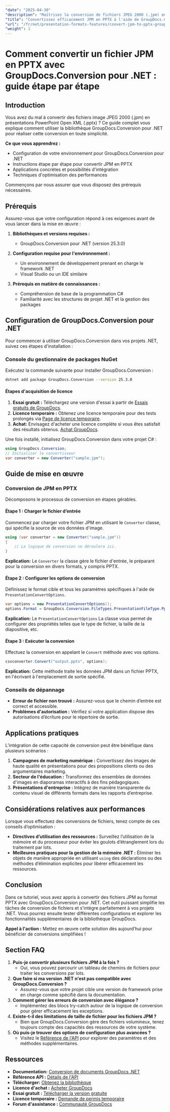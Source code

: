 ```yaml
---
"date": "2025-04-30"
"description": "Maîtrisez la conversion de fichiers JPEG 2000 (.jpm) en présentations PowerPoint (.pptx) avec ce guide complet sur l'utilisation de GroupDocs.Conversion pour .NET."
"title": "Convertissez efficacement JPM en PPTX à l'aide de GroupDocs.Conversion pour .NET &#58; un guide étape par étape"
"url": "/fr/net/presentation-formats-features/convert-jpm-to-pptx-groupdocs-dotnet/"
"weight": 1
---
```


# Comment convertir un fichier JPM en PPTX avec GroupDocs.Conversion pour .NET : guide étape par étape

## Introduction
Vous avez du mal à convertir des fichiers image JPEG 2000 (.jpm) en présentations PowerPoint Open XML (.pptx) ? Ce guide complet vous explique comment utiliser la bibliothèque GroupDocs.Conversion pour .NET pour réaliser cette conversion en toute simplicité.

**Ce que vous apprendrez :**
- Configuration de votre environnement pour GroupDocs.Conversion pour .NET
- Instructions étape par étape pour convertir JPM en PPTX
- Applications concrètes et possibilités d'intégration
- Techniques d'optimisation des performances

Commençons par nous assurer que vous disposez des prérequis nécessaires.

## Prérequis
Assurez-vous que votre configuration répond à ces exigences avant de vous lancer dans la mise en œuvre :

1. **Bibliothèques et versions requises :**
   - GroupDocs.Conversion pour .NET (version 25.3.0)

2. **Configuration requise pour l'environnement :**
   - Un environnement de développement prenant en charge le framework .NET
   - Visual Studio ou un IDE similaire

3. **Prérequis en matière de connaissances :**
   - Compréhension de base de la programmation C#
   - Familiarité avec les structures de projet .NET et la gestion des packages

## Configuration de GroupDocs.Conversion pour .NET
Pour commencer à utiliser GroupDocs.Conversion dans vos projets .NET, suivez ces étapes d'installation :

### Console du gestionnaire de packages NuGet
Exécutez la commande suivante pour installer GroupDocs.Conversion :

```bash
dotnet add package GroupDocs.Conversion --version 25.3.0
```

#### Étapes d'acquisition de licence
1. **Essai gratuit :** Téléchargez une version d'essai à partir de [Essais gratuits de GroupDocs](https://releases.groupdocs.com/conversion/net/).
2. **Licence temporaire :** Obtenez une licence temporaire pour des tests prolongés via [Page de licence temporaire](https://purchase.groupdocs.com/temporary-license/).
3. **Achat:** Envisagez d'acheter une licence complète si vous êtes satisfait des résultats obtenus. [Achat GroupDocs](https://purchase.groupdocs.com/buy).

Une fois installé, initialisez GroupDocs.Conversion dans votre projet C# :

```csharp
using GroupDocs.Conversion;
// Initialiser le convertisseur
var converter = new Converter("sample.jpm");
```

## Guide de mise en œuvre
### Conversion de JPM en PPTX
Décomposons le processus de conversion en étapes gérables.

#### Étape 1 : Charger le fichier d’entrée
Commencez par charger votre fichier JPM en utilisant le `Converter` classe, qui spécifie la source de vos données d'image.

```csharp
using (var converter = new Converter("sample.jpm"))
{
    // La logique de conversion se déroulera ici.
}
```
**Explication:** Le `Converter` la classe gère le fichier d'entrée, le préparant pour la conversion en divers formats, y compris PPTX.

#### Étape 2 : Configurer les options de conversion
Définissez le format cible et tous les paramètres spécifiques à l'aide de `PresentationConvertOptions`.

```csharp
var options = new PresentationConvertOptions();
options.Format = GroupDocs.Conversion.FileTypes.PresentationFileType.Pptx;
```
**Explication:** Le `PresentationConvertOptions` La classe vous permet de configurer des propriétés telles que le type de fichier, la taille de la diapositive, etc.

#### Étape 3 : Exécuter la conversion
Effectuez la conversion en appelant le `Convert` méthode avec vos options.

```csharp
csvconverter.Convert("output.pptx", options);
```
**Explication:** Cette méthode traite les données JPM dans un fichier PPTX, en l'écrivant à l'emplacement de sortie spécifié.

### Conseils de dépannage
- **Erreur de fichier non trouvé :** Assurez-vous que le chemin d’entrée est correct et accessible.
- **Problèmes d'autorisation :** Vérifiez si votre application dispose des autorisations d’écriture pour le répertoire de sortie.

## Applications pratiques
L’intégration de cette capacité de conversion peut être bénéfique dans plusieurs scénarios :
1. **Campagnes de marketing numérique :** Convertissez des images de haute qualité en présentations pour des propositions clients ou des argumentaires marketing.
2. **Secteur de l'éducation :** Transformez des ensembles de données d'images en diaporamas interactifs à des fins pédagogiques.
3. **Présentations d'entreprise :** Intégrez de manière transparente du contenu visuel de différents formats dans les rapports d’entreprise.

## Considérations relatives aux performances
Lorsque vous effectuez des conversions de fichiers, tenez compte de ces conseils d’optimisation :
- **Directives d’utilisation des ressources :** Surveillez l’utilisation de la mémoire et du processeur pour éviter les goulots d’étranglement lors du traitement par lots.
- **Meilleures pratiques pour la gestion de la mémoire .NET :** Éliminer les objets de manière appropriée en utilisant `using` des déclarations ou des méthodes d’élimination explicites pour libérer efficacement les ressources.

## Conclusion
Dans ce tutoriel, vous avez appris à convertir des fichiers JPM au format PPTX avec GroupDocs.Conversion pour .NET. Cet outil puissant simplifie les tâches de conversion de fichiers et s'intègre parfaitement à vos projets .NET. Vous pourrez ensuite tester différentes configurations et explorer les fonctionnalités supplémentaires de la bibliothèque GroupDocs.

**Appel à l'action :** Mettez en œuvre cette solution dès aujourd’hui pour bénéficier de conversions simplifiées !

## Section FAQ
1. **Puis-je convertir plusieurs fichiers JPM à la fois ?**
   - Oui, vous pouvez parcourir un tableau de chemins de fichiers pour traiter les conversions par lots.
2. **Que faire si ma version .NET n'est pas compatible avec GroupDocs.Conversion ?**
   - Assurez-vous que votre projet cible une version de framework prise en charge comme spécifié dans la documentation.
3. **Comment gérer les erreurs de conversion avec élégance ?**
   - Implémentez des blocs try-catch autour de la logique de conversion pour gérer efficacement les exceptions.
4. **Existe-t-il des limitations de taille de fichier pour les fichiers JPM ?**
   - Bien que GroupDocs.Conversion gère des fichiers volumineux, tenez toujours compte des capacités des ressources de votre système.
5. **Où puis-je trouver des options de configuration plus avancées ?**
   - Visitez le [Référence de l'API](https://reference.groupdocs.com/conversion/net/) pour explorer des paramètres et des méthodes supplémentaires.

## Ressources
- **Documentation:** [Conversion de documents GroupDocs .NET](https://docs.groupdocs.com/conversion/net/)
- **Référence API :** [Détails de l'API](https://reference.groupdocs.com/conversion/net/)
- **Télécharger:** [Obtenez la bibliothèque](https://releases.groupdocs.com/conversion/net/)
- **Licence d'achat :** [Acheter GroupDocs](https://purchase.groupdocs.com/buy)
- **Essai gratuit :** [Télécharger la version gratuite](https://releases.groupdocs.com/conversion/net/)
- **Licence temporaire :** [Demande de permis temporaire](https://purchase.groupdocs.com/temporary-license/)
- **Forum d'assistance :** [Communauté GroupDocs](https://forum.groupdocs.com/c/conversion/10)